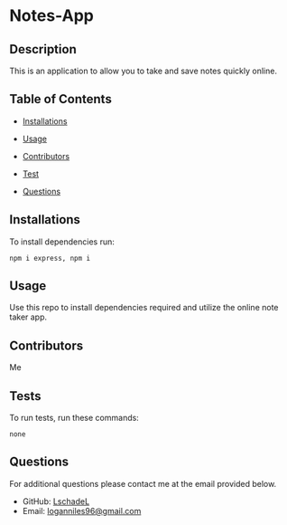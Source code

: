 # Notes-App
  


  ## Description

  This is an application to allow you to take and save notes quickly online.

  ## Table of Contents

  * [Installations](#installations)

  * [Usage](#usage)
  
  * [Contributors](#contributors)

  * [Test](#tests)

  * [Questions](#questions)

  
  
  ## Installations

  To install dependencies run:

  ```
  npm i express, npm i
  ```

  ## Usage

  Use this repo to install dependencies required and utilize the online note taker app.

  

  ## Contributors

  Me

  ## Tests

  To run tests, run these commands:

  ```
  none
  ```

  ## Questions

  For additional questions please contact me at the email provided below. 

  - GitHub: [LschadeL](https://github.com/LschadeL/)
  - Email:  loganniles96@gmail.com